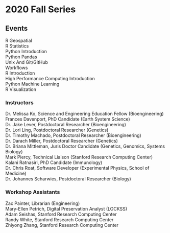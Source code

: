 # 2020 Fall Series

## Events   
R Geospatial   
R Statistics   
Python Introduction   
Python Pandas   
Unix And Git/GitHub   
Workflows   
R Introduction   
High Performance Computing Introduction   
Python Machine Learning   
R Visualization   

### Instructors  

Dr. Melissa Ko, Science and Engineering Education Fellow (Bioengineering)  
Frances Davenport, PhD Candidate (Earth System Science)  
Dr. Jake Lever, Postdoctoral Researcher (Bioengineering)  
Dr. Lori Ling, Postdoctoral Researcher (Genetics)  
Dr. Timothy Machado, Postdoctoral Researcher (Bioengineering)  
Dr. Darach Miller, Postdoctoral Researcher (Genetics)  
Dr. Briana Mittleman, Juris Doctor Candidate (Genetics, Genomics, Systems Biology)  
Mark Piercy, Technical Liaison (Stanford Research Computing Center)  
Kalani Ratnasiri, PhD Candidate (Immunology)  
Dr. Chris Roat, Software Developer (Experimental Physics, School of Medicine)  
Dr. Johannes Scharwies, Postdoctoral Researcher (Biology)  

### Workshop Assistants  

Zac Painter, Librarian (Engineering)  
Mary-Ellen Petrich, Digital Preservation Analyst (LOCKSS)  
Adam Seishas, Stanford Research Computing Center  
Randy White, Stanford Research Computing Center  
Zhiyong Zhang, Stanford Research Computing Center  
